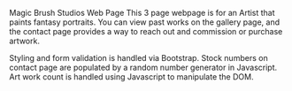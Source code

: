 Magic Brush Studios Web Page
This 3 page webpage is for an Artist that paints fantasy portraits. You can view past works on the gallery page, and the contact page provides a way to reach out and commission or purchase artwork.

Styling and form validation is handled via Bootstrap.
Stock numbers on contact page are populated by a random number generator in Javascript. Art work count is handled using Javascript to manipulate the DOM.